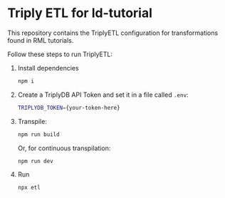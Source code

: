 # Triply ETL for ld-tutorial

This repository contains the TriplyETL configuration for transformations found in RML tutorials.

Follow these steps to run TriplyETL:

1. Install dependencies

   ```sh
   npm i
   ```

2. Create a TriplyDB API Token and set it in a file called `.env`:

   ```sh
   TRIPLYDB_TOKEN={your-token-here}
   ```

3. Transpile:

   ```sh
   npm run build
   ```

   Or, for continuous transpilation:

   ```sh
   npm run dev
   ```

4. Run

   ```sh
   npx etl
   ```

